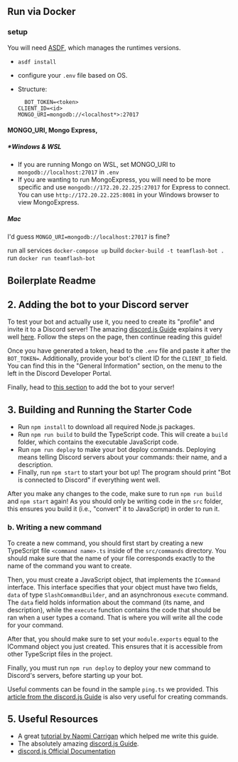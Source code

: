 ## Run via Docker

### setup

You will need [ASDF]("https://asdf-vm.com/manage/configuration.html"), which manages the runtimes versions.

- `asdf install`
- configure your `.env` file based on OS.
- Structure:

  ```env
    BOT_TOKEN=<token>
  CLIENT_ID=<id>
  MONGO_URI=mongodb://<localhost*>:27017
  ```

#### MONGO_URI, Mongo Express,

##### \*Windows & WSL

- If you are running Mongo on WSL, set MONGO_URI to `mongodb://localhost:27017` in `.env`
- If you are wanting to run MongoExpress, you will need to be more specific and use `mongodb://172.20.22.225:27017` for Express to connect. You can use `http://172.20.22.225:8081` in your Windows browser to view MongoExpress.

##### Mac

I'd guess `MONGO_URI=mongodb://localhost:27017` is fine?

run all services `docker-compose up`
build `docker-build -t teamflash-bot .`
run `docker run teamflash-bot`

## Boilerplate Readme

## 2. Adding the bot to your Discord server

To test your bot and actually use it, you need to create its "profile" and invite it to a Discord server! The amazing [discord.js Guide](https://discordjs.guide/) explains it very well [here](https://discordjs.guide/preparations/setting-up-a-bot-application.html#creating-your-bot). Follow the steps on the page, then continue reading this guide!

Once you have generated a token, head to the `.env` file and paste it after the `BOT_TOKEN=`. Additionally, provide your bot's client ID for the `CLIENT_ID` field. You can find this in the "General Information" section, on the menu to the left in the Discord Developer Portal.

Finally, head to [this section](https://discordjs.guide/preparations/adding-your-bot-to-servers.html#bot-invite-links) to add the bot to your server!

## 3. Building and Running the Starter Code

- Run `npm install` to download all required Node.js packages.
- Run `npm run build` to build the TypeScript code. This will create a `build` folder, which contains the executable JavaScript code.
- Run `npm run deploy` to make your bot deploy commands. Deploying means telling Discord servers about your commands: their name, and a description.
- Finally, run `npm start` to start your bot up! The program should print "Bot is connected to Discord" if everything went well.

After you make any changes to the code, make sure to run `npm run build` and `npm start` again! As you should only be writing code in the `src` folder, this ensures you build it (i.e., "convert" it to JavaScript) in order to run it.

### b. Writing a new command

To create a new command, you should first start by creating a new TypeScript file `<command name>.ts` inside of the `src/commands` directory. You should make sure that the name of your file corresponds exactly to the name of the command you want to create.

Then, you must create a JavaScript object, that implements the `ICommand` interface. This interface specifies that your object must have two fields, `data` of type `SlashCommandBuilder`, and an asynchronous `execute` command. The `data` field holds information about the command (its name, and description), while the `execute` function contains the code that should be ran when a user types a comand. That is where you will write all the code for your command.

After that, you should make sure to set your `module.exports` equal to the ICommand object you just created. This ensures that it is accessible from other TypeScript files in the project.

Finally, you must run `npm run deploy` to deploy your new command to Discord's servers, before starting up your bot.

Useful comments can be found in the sample `ping.ts` we provided.
This [article from the discord.js Guide](https://discordjs.guide/slash-commands/response-methods.html#ephemeral-responses) is also very useful for creating commands.

## 5. Useful Resources

- A great [tutorial by Naomi Carrigan](https://www.freecodecamp.org/news/build-a-100-days-of-code-discord-bot-with-typescript-mongodb-and-discord-js-13/) which helped me write this guide.
- The absolutely amazing [discord.js Guide](https://discordjs.guide/).
- [discord.js Official Documentation](https://discord.js.org/#/docs/discord.js/main/general/welcome)
